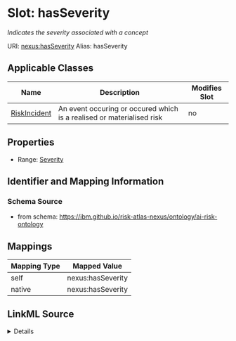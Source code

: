 

# Slot: hasSeverity


_Indicates the severity associated with a concept_





URI: [nexus:hasSeverity](https://ibm.github.io/risk-atlas-nexus/ontology/hasSeverity)
Alias: hasSeverity

<!-- no inheritance hierarchy -->





## Applicable Classes

| Name | Description | Modifies Slot |
| --- | --- | --- |
| [RiskIncident](RiskIncident.md) | An event occuring or occured which is a realised or materialised risk |  no  |







## Properties

* Range: [Severity](Severity.md)





## Identifier and Mapping Information







### Schema Source


* from schema: https://ibm.github.io/risk-atlas-nexus/ontology/ai-risk-ontology




## Mappings

| Mapping Type | Mapped Value |
| ---  | ---  |
| self | nexus:hasSeverity |
| native | nexus:hasSeverity |




## LinkML Source

<details>
```yaml
name: hasSeverity
description: Indicates the severity associated with a concept
from_schema: https://ibm.github.io/risk-atlas-nexus/ontology/ai-risk-ontology
rank: 1000
domain: RiskConcept
alias: hasSeverity
domain_of:
- RiskIncident
range: Severity

```
</details>
